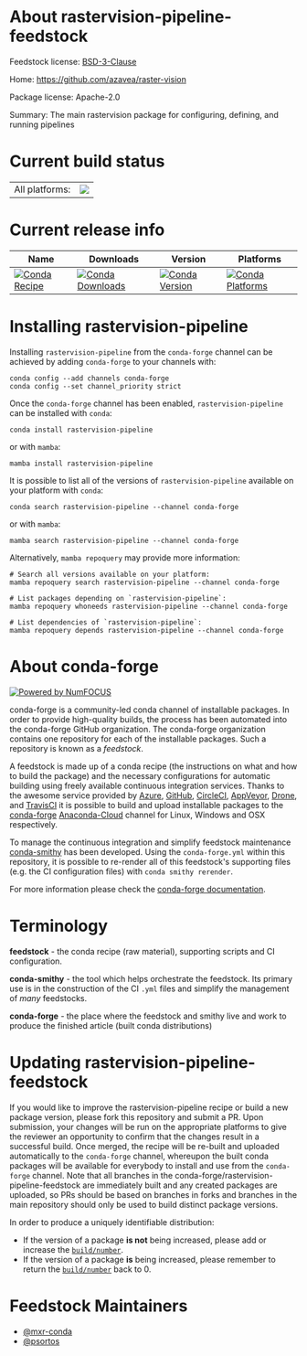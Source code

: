About rastervision-pipeline-feedstock
=====================================

Feedstock license: [BSD-3-Clause](https://github.com/conda-forge/rastervision-pipeline-feedstock/blob/main/LICENSE.txt)

Home: https://github.com/azavea/raster-vision

Package license: Apache-2.0

Summary: The main rastervision package for configuring, defining, and running pipelines

Current build status
====================


<table><tr><td>All platforms:</td>
    <td>
      <a href="https://dev.azure.com/conda-forge/feedstock-builds/_build/latest?definitionId=13337&branchName=main">
        <img src="https://dev.azure.com/conda-forge/feedstock-builds/_apis/build/status/rastervision-pipeline-feedstock?branchName=main">
      </a>
    </td>
  </tr>
</table>

Current release info
====================

| Name | Downloads | Version | Platforms |
| --- | --- | --- | --- |
| [![Conda Recipe](https://img.shields.io/badge/recipe-rastervision--pipeline-green.svg)](https://anaconda.org/conda-forge/rastervision-pipeline) | [![Conda Downloads](https://img.shields.io/conda/dn/conda-forge/rastervision-pipeline.svg)](https://anaconda.org/conda-forge/rastervision-pipeline) | [![Conda Version](https://img.shields.io/conda/vn/conda-forge/rastervision-pipeline.svg)](https://anaconda.org/conda-forge/rastervision-pipeline) | [![Conda Platforms](https://img.shields.io/conda/pn/conda-forge/rastervision-pipeline.svg)](https://anaconda.org/conda-forge/rastervision-pipeline) |

Installing rastervision-pipeline
================================

Installing `rastervision-pipeline` from the `conda-forge` channel can be achieved by adding `conda-forge` to your channels with:

```
conda config --add channels conda-forge
conda config --set channel_priority strict
```

Once the `conda-forge` channel has been enabled, `rastervision-pipeline` can be installed with `conda`:

```
conda install rastervision-pipeline
```

or with `mamba`:

```
mamba install rastervision-pipeline
```

It is possible to list all of the versions of `rastervision-pipeline` available on your platform with `conda`:

```
conda search rastervision-pipeline --channel conda-forge
```

or with `mamba`:

```
mamba search rastervision-pipeline --channel conda-forge
```

Alternatively, `mamba repoquery` may provide more information:

```
# Search all versions available on your platform:
mamba repoquery search rastervision-pipeline --channel conda-forge

# List packages depending on `rastervision-pipeline`:
mamba repoquery whoneeds rastervision-pipeline --channel conda-forge

# List dependencies of `rastervision-pipeline`:
mamba repoquery depends rastervision-pipeline --channel conda-forge
```


About conda-forge
=================

[![Powered by
NumFOCUS](https://img.shields.io/badge/powered%20by-NumFOCUS-orange.svg?style=flat&colorA=E1523D&colorB=007D8A)](https://numfocus.org)

conda-forge is a community-led conda channel of installable packages.
In order to provide high-quality builds, the process has been automated into the
conda-forge GitHub organization. The conda-forge organization contains one repository
for each of the installable packages. Such a repository is known as a *feedstock*.

A feedstock is made up of a conda recipe (the instructions on what and how to build
the package) and the necessary configurations for automatic building using freely
available continuous integration services. Thanks to the awesome service provided by
[Azure](https://azure.microsoft.com/en-us/services/devops/), [GitHub](https://github.com/),
[CircleCI](https://circleci.com/), [AppVeyor](https://www.appveyor.com/),
[Drone](https://cloud.drone.io/welcome), and [TravisCI](https://travis-ci.com/)
it is possible to build and upload installable packages to the
[conda-forge](https://anaconda.org/conda-forge) [Anaconda-Cloud](https://anaconda.org/)
channel for Linux, Windows and OSX respectively.

To manage the continuous integration and simplify feedstock maintenance
[conda-smithy](https://github.com/conda-forge/conda-smithy) has been developed.
Using the ``conda-forge.yml`` within this repository, it is possible to re-render all of
this feedstock's supporting files (e.g. the CI configuration files) with ``conda smithy rerender``.

For more information please check the [conda-forge documentation](https://conda-forge.org/docs/).

Terminology
===========

**feedstock** - the conda recipe (raw material), supporting scripts and CI configuration.

**conda-smithy** - the tool which helps orchestrate the feedstock.
                   Its primary use is in the construction of the CI ``.yml`` files
                   and simplify the management of *many* feedstocks.

**conda-forge** - the place where the feedstock and smithy live and work to
                  produce the finished article (built conda distributions)


Updating rastervision-pipeline-feedstock
========================================

If you would like to improve the rastervision-pipeline recipe or build a new
package version, please fork this repository and submit a PR. Upon submission,
your changes will be run on the appropriate platforms to give the reviewer an
opportunity to confirm that the changes result in a successful build. Once
merged, the recipe will be re-built and uploaded automatically to the
`conda-forge` channel, whereupon the built conda packages will be available for
everybody to install and use from the `conda-forge` channel.
Note that all branches in the conda-forge/rastervision-pipeline-feedstock are
immediately built and any created packages are uploaded, so PRs should be based
on branches in forks and branches in the main repository should only be used to
build distinct package versions.

In order to produce a uniquely identifiable distribution:
 * If the version of a package **is not** being increased, please add or increase
   the [``build/number``](https://docs.conda.io/projects/conda-build/en/latest/resources/define-metadata.html#build-number-and-string).
 * If the version of a package **is** being increased, please remember to return
   the [``build/number``](https://docs.conda.io/projects/conda-build/en/latest/resources/define-metadata.html#build-number-and-string)
   back to 0.

Feedstock Maintainers
=====================

* [@mxr-conda](https://github.com/mxr-conda/)
* [@psortos](https://github.com/psortos/)

